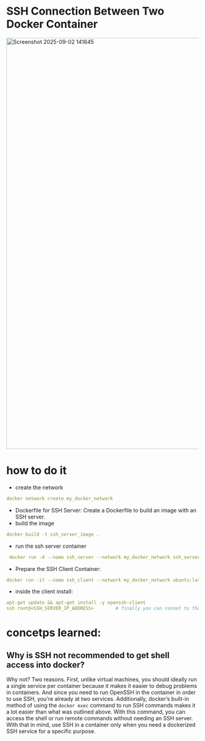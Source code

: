 # SSH Connection Between Two Docker Container
<img width="1920" height="1080" alt="Screenshot 2025-09-02 141645" src="https://github.com/user-attachments/assets/7ba6a333-f8ba-4080-add5-7748d55f45bb" />

# how to do it 

- create the network
```yaml
docker network create my_docker_network
```

- Dockerfile for SSH Server: Create a Dockerfile to build an image with an SSH server.
- build the image
```yaml
docker build -t ssh_server_image .
```
- run the ssh server container
```yaml
 docker run -d --name ssh_server --network my_docker_network ssh_server_image
```
- Prepare the SSH Client Container:
```yaml
docker run -it --name ssh_client --network my_docker_network ubuntu:latest bash
```
- inside the client install:
```yaml
apt-get update && apt-get install -y openssh-client
ssh root@<SSH_SERVER_IP_ADDRESS>        # finally you can connet to the container
```

# concetps learned:
## Why is SSH not recommended to get shell access into docker?
Why not? Two reasons. First, unlike virtual machines, you should ideally run a single service per container because it makes it easier to debug problems in containers. And since you need to run OpenSSH in the container in order to use SSH, you're already at two services. Additionally, docker’s built-in method of using the `docker exec` command to run SSH commands makes it a lot easier than what was outlined above. With this command, you can access the shell or run remote commands without needing an SSH server. With that in mind, use SSH in a container only when you need a dockerized SSH service for a specific purpose.







